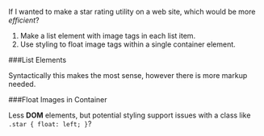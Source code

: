 If I wanted to make a star rating utility on a web site, which would be more *efficient*?

1. Make a list element with image tags in each list item.
2. Use styling to float image tags within a single container element.

###List Elements

Syntactically this makes the most sense, however there is more markup needed.

###Float Images in Container

Less **DOM** elements, but potential styling support issues with a class like `.star { float: left; }`?